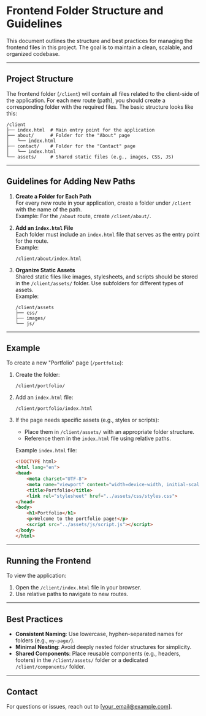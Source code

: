 # Frontend Folder Structure and Guidelines

This document outlines the structure and best practices for managing the frontend files in this project. The goal is to maintain a clean, scalable, and organized codebase.

---

## Project Structure

The frontend folder (`/client`) will contain all files related to the client-side of the application. For each new route (path), you should create a corresponding folder with the required files. The basic structure looks like this:

```
/client
├── index.html  # Main entry point for the application
├── about/      # Folder for the "About" page
│   └── index.html
├── contact/    # Folder for the "Contact" page
│   └── index.html
└── assets/     # Shared static files (e.g., images, CSS, JS)
```

---

## Guidelines for Adding New Paths

1. **Create a Folder for Each Path**  
   For every new route in your application, create a folder under `/client` with the name of the path.  
   Example: For the `/about` route, create `/client/about/`.

2. **Add an `index.html` File**  
   Each folder must include an `index.html` file that serves as the entry point for the route.  
   Example:
   ```plaintext
   /client/about/index.html
   ```

3. **Organize Static Assets**  
   Shared static files like images, stylesheets, and scripts should be stored in the `/client/assets/` folder. Use subfolders for different types of assets.  
   Example:
   ```
   /client/assets
   ├── css/
   ├── images/
   └── js/
   ```

---

## Example

To create a new "Portfolio" page (`/portfolio`):
1. Create the folder:
   ```
   /client/portfolio/
   ```
2. Add an `index.html` file:
   ```
   /client/portfolio/index.html
   ```
3. If the page needs specific assets (e.g., styles or scripts):
   - Place them in `/client/assets/` with an appropriate folder structure.
   - Reference them in the `index.html` file using relative paths.

   Example `index.html` file:
   ```html
   <!DOCTYPE html>
   <html lang="en">
   <head>
       <meta charset="UTF-8">
       <meta name="viewport" content="width=device-width, initial-scale=1.0">
       <title>Portfolio</title>
       <link rel="stylesheet" href="../assets/css/styles.css">
   </head>
   <body>
       <h1>Portfolio</h1>
       <p>Welcome to the portfolio page!</p>
       <script src="../assets/js/script.js"></script>
   </body>
   </html>
   ```

---

## Running the Frontend

To view the application:
1. Open the `/client/index.html` file in your browser.
2. Use relative paths to navigate to new routes.

---

## Best Practices

- **Consistent Naming**: Use lowercase, hyphen-separated names for folders (e.g., `my-page/`).
- **Minimal Nesting**: Avoid deeply nested folder structures for simplicity.
- **Shared Components**: Place reusable components (e.g., headers, footers) in the `/client/assets/` folder or a dedicated `/client/components/` folder.

---

## Contact

For questions or issues, reach out to [your_email@example.com].